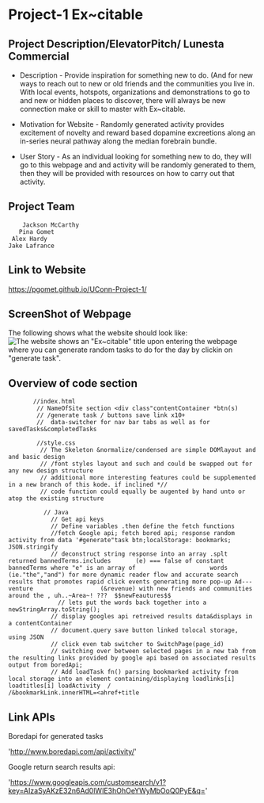 # Project-1 Ex~citable
 
## Project Description/ElevatorPitch/ Lunesta Commercial
* Description - Provide inspiration for something new to do. (And for new ways to reach out to new or old friends and the communities you live in. With local events, hotspots, organizations and demonstrations to go to and new or hidden places to discover, there will always be new connection make or skill to master with Ex~citable.

* Motivation for Website - Randomly generated activity provides excitement of novelty and reward based dopamine excreetions along an in-series neural pathway along the median forebrain bundle.
* User Story - As an individual looking for something new to do, they will go to this webpage and and activity will be randomly generated to them, then they will be provided with resources on how to carry out that activity.  

## Project Team
        Jackson McCarthy
       Pina Gomet
     Alex Hardy
    Jake Lafrance

## Link to Website

https://pgomet.github.io/UConn-Project-1/

## ScreenShot of Webpage
The following shows what the website should look like:
![The website shows an "Ex~citable" title upon entering the webpage where you can generate random tasks to do for the day by clickin on "generate task".](https://pgomet.github.io/UConn-Project-1/)

## Overview of code section

<!--  // index.html ==>  -->
           //index.html
            // NameOfSite section <div class"contentContainer *btn(s)
            // /generate task / buttons save link x10+
            //  data-switcher for nav bar tabs as well as for savedTasks&completedTasks
<!--  // style.css =>  -->
            //style.css
             // The Skeleton &normalize/condensed are simple DOMlayout and and basic design
             // /font styles layout and such and could be swapped out for any new design structure
             // additional more interesting features could be supplemented in a new branch of this kode. if inclined *//
             // code function could equally be augented by hand unto or atop the existing structure
<!--  // Java ==>> -->
              // Java
                // Get api keys
                // Define variables .then define the fetch functions
                //fetch Google api; fetch bored api; response random activity from data '#generate"task btn;localStorage: bookmarks; JSON.stringify
                // deconstruct string response into an array .splt returned bannedTerms.includes       (e) === false of constant bannedTerms where "e" is an array of                     words (ie."the","and") for more dynamic reader flow and accurate search results that promotes rapid click events generating more pop-up Ad---venture                   (&revenue) with new friends and communities around the , uh..~Area~! ???  $$newFeautures$$
                  // lets put the words back together into a newStringArray.toString();
                // display googles api retreived results data&displays in a contentContainer
                // document.query save button linked tolocal storage, using JSON
                // click even tab switcher to SwitchPage(page_id)
                // switching over between selected pages in a new tab from the resulting links provided by google api based on associated results output from boredApi;
                // Add loadTask fn() parsing bookmarked activity from local storage into an element containing/displaying loadlinks[i] loadtitles[i] loadActivity  /                                  /&bookmarkLink.innerHTML=<ahref+title

## Link APIs

Boredapi for generated tasks

   'http://www.boredapi.com/api/activity/'
        

Google return search results api:
        
 'https://www.googleapis.com/customsearch/v1?key=AIzaSyAKzE32n6Ad0lWIE3hOhOeYWyMbOoQ0PyE&q='
